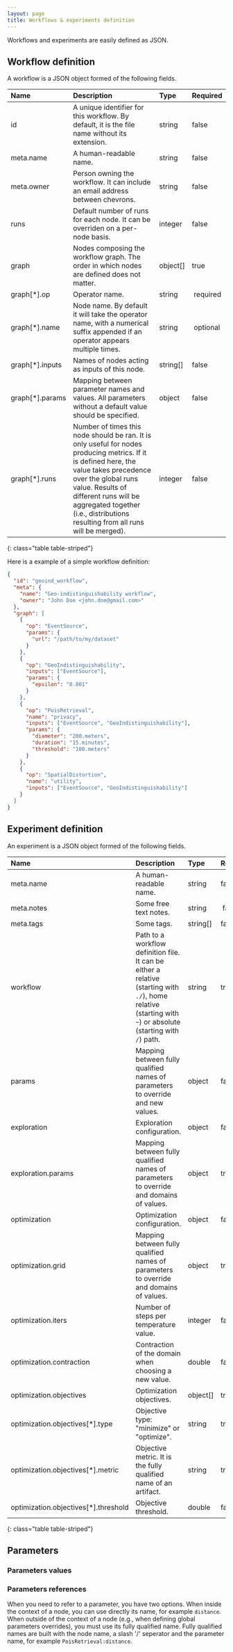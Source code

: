 ```yaml
---
layout: page
title: Workflows & experiments definition
---
```


Workflows and experiments are easily defined as JSON.

## Workflow definition

A workflow is a JSON object formed of the following fields.

| Name | Description | Type | Required |
|:-----|:------------|:-----|:---------|
| id | A unique identifier for this workflow. By default, it is the file name without its extension. | string | false |
| meta.name | A human-readable name. | string | false |
| meta.owner | Person owning the workflow. It can include an email address between chevrons. | string | false |
| runs | Default number of runs for each node. It can be overriden on a per-node basis. | integer | false |
| graph | Nodes composing the workflow graph. The order in which nodes are defined does not matter. | object[] | true |
| graph[*].op | Operator name. | string | required |
| graph[*].name | Node name. By default it will take the operator name, with a numerical suffix appended if an operator appears multiple times. | string | optional |
| graph[*].inputs | Names of nodes acting as inputs of this node. | string[] | false |
| graph[*].params | Mapping between parameter names and values. All parameters without a default value should be specified. | object | false |
| graph[*].runs | Number of times this node should be ran. It is only useful for nodes producing metrics. If it is defined here, the value takes precedence over the global runs value. Results of different runs will be aggregated together (i.e., distributions resulting from all runs will be merged). | integer | false |
{: class="table table-striped"}

Here is a example of a simple workflow definition:

```json
{
  "id": "geoind_workflow",
  "meta": {
    "name": "Geo-indistinguishability workflow",
    "owner": "John Doe <john.doe@gmail.com>"
  },
  "graph": [
    {
      "op": "EventSource",
      "params": {
        "url": "/path/to/my/dataset"
      }
    },
    {
      "op": "GeoIndistinguishability",
      "inputs": ["EventSource"],
      "params": {
        "epsilon": "0.001"
      }
    },
    {
      "op": "PoisRetrieval",
      "name": "privacy",
      "inputs": ["EventSource", "GeoIndistinguishability"],
      "params": {
        "diameter": "200.meters",
        "duration": "15.minutes",
        "threshold": "100.meters"
      }
    },
    {
      "op": "SpatialDistortion",
      "name": "utility",
      "inputs": ["EventSource", "GeoIndistinguishability"]
    }
  ]
}
```

## Experiment definition

An experiment is a JSON object formed of the following fields.

| Name | Description | Type | Required |
|:-----|:------------|:-----|:---------|
| meta.name | A human-readable name. | string | false |
| meta.notes | Some free text notes. | string | false |
| meta.tags | Some tags. | string[] |  false |
| workflow | Path to a workflow definition file. It can be either a relative (starting with `./`), home relative (starting with `~`) or absolute (starting with `/`) path. | string | true |
| params | Mapping between fully qualified names of parameters to override and new values. | object | false|
| exploration | Exploration configuration. | object | false |
| exploration.params | Mapping between fully qualified names of parameters to override and domains of values. | object | true |
| optimization | Optimization configuration. | object | false |
| optimization.grid | Mapping between fully qualified names of parameters to override and domains of values. | object | true |
| optimization.iters | Number of steps per temperature value. | integer | false |
| optimization.contraction | Contraction of the domain when choosing a new value. | double | false |
| optimization.objectives | Optimization objectives. | object[] | true |
| optimization.objectives[*].type | Objective type: "minimize" or "optimize". | string | true |
| optimization.objectives[*].metric | Objective metric. It is the fully qualified name of an artifact. | string | true |
| optimization.objectives[*].threshold | Objective threshold. | double | false |
{: class="table table-striped"}

## Parameters

### Parameters values


### Parameters references

When you need to refer to a parameter, you have two options.
When inside the context of a node, you can use directly its name, for example `distance`.
When outside of the context of a node (e.g., when defining global parameters overrides), you must use its fully qualified name.
Fully qualified names are built with the node name, a slash '/' seperator and the parameter name, for example `PoisRetrieval:distance`.